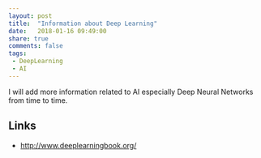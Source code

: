 ```yaml
---
layout: post
title:  "Information about Deep Learning"
date:   2018-01-16 09:49:00
share: true
comments: false
tags:
 - DeepLearning
 - AI
---
```


I will add more information related to AI especially Deep Neural Networks from time to time.

## Links

* http://www.deeplearningbook.org/
